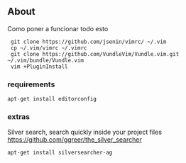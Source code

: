 ## About

Como poner a funcionar todo esto
``` shell
 git clone https://github.com/jsenin/vimrc/ ~/.vim
 cp ~/.vim/vimrc ~/.vimrc
 git clone https://github.com/VundleVim/Vundle.vim.git ~/.vim/bundle/Vundle.vim
 vim +PluginInstall
```

### requirements
```
apt-get install editorconfig
```

### extras
Silver search, search quickly inside your project files https://github.com/ggreer/the_silver_searcher
```
apt-get install silversearcher-ag
```
